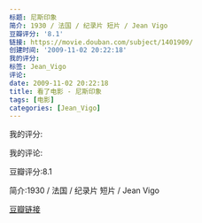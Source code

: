 ```yaml
---
标题: 尼斯印象
简介: 1930 / 法国 / 纪录片 短片 / Jean Vigo
豆瓣评分: '8.1'
链接: https://movie.douban.com/subject/1401909/
创建时间: '2009-11-02 20:22:18'
我的评分:
标签: Jean_Vigo
评论:
date: 2009-11-02 20:22:18
title: 看了电影 - 尼斯印象
tags: [电影]
categories: [Jean_Vigo]
---
```


我的评分:

我的评论:

豆瓣评分:8.1

简介:1930 / 法国 / 纪录片 短片 / Jean Vigo

[豆瓣链接](https://movie.douban.com/subject/1401909/)

